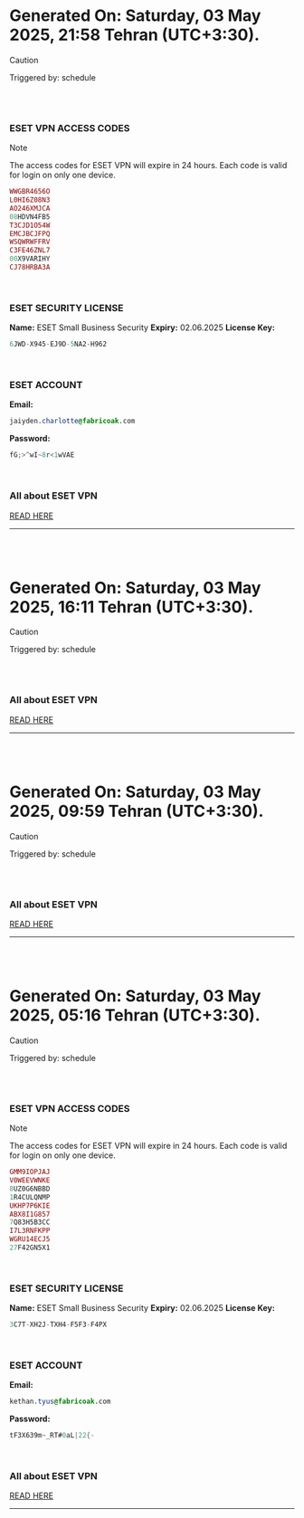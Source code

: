 # Generated On: Saturday, 03 May 2025, 21:58 Tehran (UTC+3:30).

> [!CAUTION]
> Triggered by: schedule

<br><br>

### ESET VPN ACCESS CODES

> [!NOTE]
> The access codes for ESET VPN will expire in 24 hours.
> Each code is valid for login on only one device.

```ruby
WWGBR4656O
L0HI6Z08N3
AO246XMJCA
08HDVN4FB5
T3CJD1O54W
EMCJBCJFPQ
WSQWRWFFRV
C3FE46ZNL7
00X9VARIHY
CJ78HRBA3A
```

<br>

### ESET SECURITY LICENSE

**Name:** ESET Small Business Security
**Expiry:** 02.06.2025
**License Key:**

```POV-Ray SDL
6JWD-X945-EJ9D-5NA2-H962
```

<br>

### ESET ACCOUNT

**Email:**

```CSS
jaiyden.charlotte@fabricoak.com
```

**Password:**

```POV-Ray SDL
fG;>^wI~8r<1wVAE
```

<br>

### All about ESET VPN

[READ HERE](https://t.me/F_NiREvil/2113)

---

<br><br>

# Generated On: Saturday, 03 May 2025, 16:11 Tehran (UTC+3:30).

> [!CAUTION]
> Triggered by: schedule

<br><br>

### All about ESET VPN

[READ HERE](https://t.me/F_NiREvil/2113)

---

<br><br>

# Generated On: Saturday, 03 May 2025, 09:59 Tehran (UTC+3:30).

> [!CAUTION]
> Triggered by: schedule

<br><br>

### All about ESET VPN

[READ HERE](https://t.me/F_NiREvil/2113)

---

<br><br>

# Generated On: Saturday, 03 May 2025, 05:16 Tehran (UTC+3:30).

> [!CAUTION]
> Triggered by: schedule

<br><br>

### ESET VPN ACCESS CODES

> [!NOTE]
> The access codes for ESET VPN will expire in 24 hours.
> Each code is valid for login on only one device.

```ruby
GMM9IOPJAJ
V0WEEVWNKE
8UZ0G6NBBD
1R4CULQNMP
UKHP7P6KIE
ABX8I1G857
7Q83H5B3CC
I7L3RNFKPP
WGRU14ECJ5
27F42GN5X1
```

<br>

### ESET SECURITY LICENSE

**Name:** ESET Small Business Security
**Expiry:** 02.06.2025
**License Key:**

```POV-Ray SDL
3C7T-XH2J-TXH4-F5F3-F4PX
```

<br>

### ESET ACCOUNT

**Email:**

```CSS
kethan.tyus@fabricoak.com
```

**Password:**

```POV-Ray SDL
tF3X639m~_RT#0aL|22{-
```

<br>

### All about ESET VPN

[READ HERE](https://t.me/F_NiREvil/2113)

---

<br><br>

